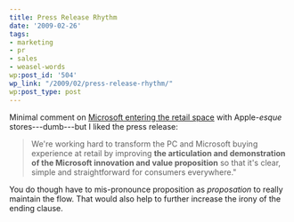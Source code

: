 ```yaml
---
title: Press Release Rhythm
date: '2009-02-26'
tags:
- marketing
- pr
- sales
- weasel-words
wp:post_id: '504'
wp_link: "/2009/02/press-release-rhythm/"
wp:post_type: post
---
```


Minimal comment on [Microsoft entering the retail space](http://www.appleinsider.com/articles/09/02/12/microsoft_to_open_new_retail_stores_like_apple.html) with Apple-_esque_ stores---dumb---but I liked the press release:

>

> We're working hard to transform the PC and Microsoft buying experience at retail by improving **the articulation and demonstration of the Microsoft innovation and value proposition** so that it's clear, simple and straightforward for consumers everywhere."

You do though have to mis-pronounce proposition as _proposation_ to really maintain the flow. That would also help to further increase the irony of the ending clause.
